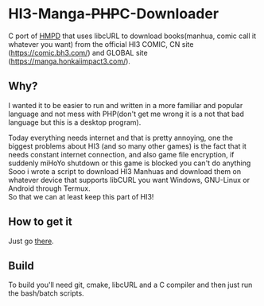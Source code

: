 # HI3-Manga-~~PHP~~C-Downloader
C port of [HMPD](https://github.com/JeFaitDesSpaghettis/HMPD) that uses libcURL to download books(manhua, comic call it whatever you want) from the official HI3 COMIC, CN site (https://comic.bh3.com/) and GLOBAL site (https://manga.honkaiimpact3.com/).

## Why?
I wanted it to be easier to run and written in a more familiar and popular language and not mess with PHP(don't get me wrong it is a not that bad language but this is a desktop program).

Today everything needs internet and that is pretty annoying, one the biggest problems about HI3 (and so many other games) is the fact that it needs constant internet connection, and also game file encryption, if suddenly miHoYo shutdown or this game is blocked you can't do anything \
Sooo i wrote a script to download HI3 Manhuas and download them on whatever device that supports libCURL you want Windows, GNU-Linux or Android through Termux. \
So that we can at least keep this part of HI3!

## How to get it
Just go [there](https://github.com/JeFaitDesSpaghettis/HMCD/releases).

## Build
To build you'll need git, cmake, libcURL and a C compiler and then just run the bash/batch scripts.
